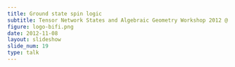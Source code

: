 ```yaml
---
title: Ground state spin logic
subtitle: Tensor Network States and Algebraic Geometry Workshop 2012 @ Turin (Italy)
figure: logo-bifi.png
date: 2012-11-08
layout: slideshow
slide_num: 19
type: talk
---
```



